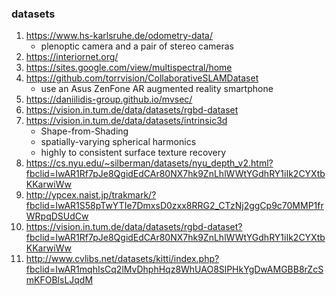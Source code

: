### datasets
1. https://www.hs-karlsruhe.de/odometry-data/
    - plenoptic camera and a pair of stereo cameras
2. https://interiornet.org/
3. https://sites.google.com/view/multispectral/home
4. https://github.com/torrvision/CollaborativeSLAMDataset
    - use an Asus ZenFone AR augmented reality smartphone
5. https://daniilidis-group.github.io/mvsec/
6. https://vision.in.tum.de/data/datasets/rgbd-dataset
7. https://vision.in.tum.de/data/datasets/intrinsic3d
    - Shape-from-Shading
    - spatially-varying spherical harmonics
    - highly to consistent surface texture recovery
8. https://cs.nyu.edu/~silberman/datasets/nyu_depth_v2.html?fbclid=IwAR1Rf7pJe8QgidEdCAr80NX7hk9ZnLhlWWtYGdhRY1iIk2CYXtbKKarwiWw
9. http://ypcex.naist.jp/trakmark/?fbclid=IwAR1S58pTwYTIe7DmxsD0zxx8RRG2_CTzNj2ggCp9c70MMP1frWRpqDSUdCw
10. https://vision.in.tum.de/data/datasets/rgbd-dataset?fbclid=IwAR1Rf7pJe8QgidEdCAr80NX7hk9ZnLhlWWtYGdhRY1iIk2CYXtbKKarwiWw
11. http://www.cvlibs.net/datasets/kitti/index.php?fbclid=IwAR1mqhIsCq2lMvDhphHqz8WhUAO8SlPHkYgDwAMGBB8rZcSmKFOBlsLJqdM
